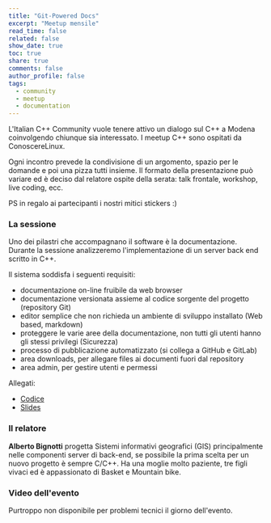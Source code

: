 ```yaml
---
title: "Git-Powered Docs"
excerpt: "Meetup mensile"
read_time: false
related: false
show_date: true
toc: true
share: true
comments: false
author_profile: false
tags:
  - community
  - meetup
  - documentation
---
```


L'Italian C++ Community vuole tenere attivo un dialogo sul C++ a Modena coinvolgendo chiunque sia interessato. I meetup C++ sono ospitati da ConoscereLinux.

Ogni incontro prevede la condivisione di un argomento, spazio per le domande e poi una pizza tutti insieme.
Il formato della presentazione può variare ed è deciso dal relatore ospite della serata: talk frontale, workshop, live coding, ecc.

PS in regalo ai partecipanti i nostri mitici stickers :)

### La sessione

Uno dei pilastri che accompagnano il software è la documentazione.
Durante la sessione analizzeremo l'implementazione di un server back end scritto in C++.

Il sistema soddisfa i seguenti requisiti:

* documentazione on-line fruibile da web browser
* documentazione versionata assieme al codice sorgente del progetto (repository Git)
* editor semplice che non richieda un ambiente di sviluppo installato (Web based, markdown)
* proteggere le varie aree della documentazione, non tutti gli utenti hanno gli stessi privilegi (Sicurezza)
* processo di pubblicazione automatizzato (si collega a GitHub e GitLab)
* area downloads, per allegare files ai documenti fuori dal repository
* area admin, per gestire utenti e permessi

Allegati:

- [Codice](https://conoscerelinux.org/wp-content/uploads/2019/02/gitdoc.zip)
- [Slides](https://conoscerelinux.org/wp-content/uploads/2019/02/meetup_marzo_2019.pptx)

### Il relatore

**Alberto Bignotti** progetta Sistemi informativi geografici (GIS) principalmente nelle componenti server di back-end, se possibile la prima scelta per un nuovo progetto è sempre C/C++. Ha una moglie molto paziente, tre figli vivaci ed è appassionato di Basket e Mountain bike.

### Video dell'evento

Purtroppo non disponibile per problemi tecnici il giorno dell'evento.